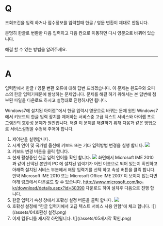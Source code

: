 # Q
조회조건을 입력 하거나 접수정보를 입력할때 한글 / 영문 변환이 제대로 안됩니다.

분명히 한글로 변환한 다음 입력하고 다음 칸으로 이동하면 다시 영문으로 바뀌어 있습니다.

해결 할 수 있는 방법을 알려주세요.
****
# A
입력칸에서 한글 / 영문 변환 오류에 대해 답변 드리겠습니다.
이 문제는 윈도우와 오피스의 한글 입력기때문에 발생하는 문제입니다.
문제를 해결 하기 위해서는 본 답변에 첨부된 파일을 다운로드 하시고
설명대로 진행하시면 됩니다.

Windows7에 설치된 아이랩™에서
한글 입력시 영문으로 바뀌는 문제
원인
Windows7에서 키보드의 한글 입력 장치를 제어하는 서비스중 고급 텍스트 서비스와 아이랩 프로그램간의 호홖성 문제가 원인입니다.
해결
이 문제를 해결하기 위해 다음과 같은 방법으로 서비스설정을 수정해 주어야 합니다.
1. 제어판을 실행합니다.
2. 시계 언어 및 국가별 옵션에 키보드 또는 기타 입력방법 변경을 실행 합니다.
![](/assets/01검사항목관리.png)
3. 키보드 변경 버튼을 클릭 합니다.
4. 현재 활성중인 한글 입력 언어를 확인 합니다.
![](/assets/02한글입력언어설정.png)
화면에서 Microsoft IME 2010 과 같이 선택된 본인의 PC 에 설치된 입력기가
어떤 이름으로 되어 있는지 확인하고 아래쪽 설치된 서비스 부분에서 해당
입력기를 선택 하고 속성 버튼을 클릭 합니다.
만약 Microsoft IME 2010 또는 Microsoft Office IME 2007 이 보이지 않는다면
아래 링크에서 다운로드 할 수 있습니다.
http://www.microsoft.com/ko-kr/download/details.aspx?id=30390
다운로드 하여 설치후 다음으로 진행 합니다.
5. 한글 입력기 속성 창에서 호홖성 설정 버튼을 클릭 합니다.
![](/assets/03한글입력기속성.png)
6. 호홖성 설정에 “한글 입력기에서 고급 텍스트 서비스 사용 안함”에 체크 합니다.
![](/assets/04호환성 설정.png)
7. 이제 컴퓨터를 재시작 하면됩니다.
![](/assets/05재시작 확인.png)